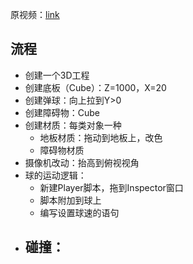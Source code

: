 
原视频：[link](https://www.bilibili.com/video/BV1A4411L77W)

## 流程

- 创建一个3D工程
- 创建底板（Cube）：Z=1000，X=20
- 创建弹球：向上拉到Y>0
- 创建障碍物：Cube
- 创建材质：每类对象一种
	- 地板材质：拖动到地板上，改色
	- 障碍物材质
- 摄像机改动：抬高到俯视视角
- 球的运动逻辑：
	- 新建Player脚本，拖到Inspector窗口
	- 脚本附加到球上
	- 编写设置球速的语句
- 碰撞：
	- 